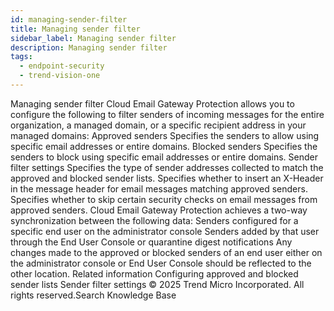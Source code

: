 ```yaml
---
id: managing-sender-filter
title: Managing sender filter
sidebar_label: Managing sender filter
description: Managing sender filter
tags:
  - endpoint-security
  - trend-vision-one
---
```


 Managing sender filter Cloud Email Gateway Protection allows you to configure the following to filter senders of incoming messages for the entire organization, a managed domain, or a specific recipient address in your managed domains: Approved senders Specifies the senders to allow using specific email addresses or entire domains. Blocked senders Specifies the senders to block using specific email addresses or entire domains. Sender filter settings Specifies the type of sender addresses collected to match the approved and blocked sender lists. Specifies whether to insert an X-Header in the message header for email messages matching approved senders. Specifies whether to skip certain security checks on email messages from approved senders. Cloud Email Gateway Protection achieves a two-way synchronization between the following data: Senders configured for a specific end user on the administrator console Senders added by that user through the End User Console or quarantine digest notifications Any changes made to the approved or blocked senders of an end user either on the administrator console or End User Console should be reflected to the other location. Related information Configuring approved and blocked sender lists Sender filter settings © 2025 Trend Micro Incorporated. All rights reserved.Search Knowledge Base